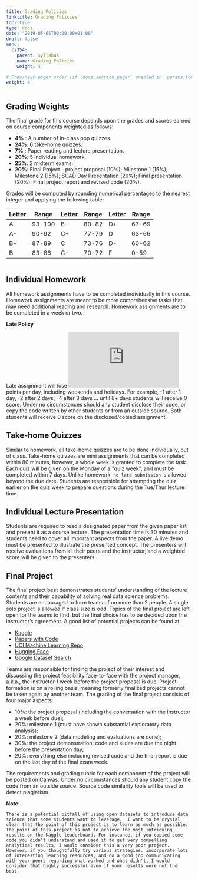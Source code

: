```yaml
---
title: Grading Policies
linktitle: Grading Policies
toc: true
type: docs
date: "2019-05-05T00:00:00+01:00"
draft: false
menu:
  cs354:
    parent: Syllabus
    name: Grading Policies
    weight: 4

# Prev/next pager order (if `docs_section_pager` enabled in `params.toml`)
weight: 4
---
```


## Grading Weights

The final grade for this course depends upon the grades and scores earned on course components weighted as follows:

* **4%** : A number of in-class pop quizzes.
*	**24%**: 6 take-home quizzes.
*	**7%** : Paper reading and lecture presentation.
*	**20%**: 5 individual homework.
*	**25%**: 2 midterm exams.
*	**20%**: Final Project - project proposal (10%); Milestone 1 (15%); Milestone 2 (15%); SCAD Day Presentation (20%); Final presentation (20%). Final project report and revised code (20%).

Grades will be computed by rounding numerical percentages to the nearest integer and applying the following table:

| Letter| Range| Letter | Range | Letter | Range|
|----|--------|----|-------|----|-------|
| A  | 93-100 | B- | 80-82 | D+ | 67-69 |
| A- | 90-92  | C+ | 77-79 | D  | 63-66 |
| B+ | 87-89  | C  | 73-76 | D- | 60-62 |
| B  | 83-86  | C- | 70-72 | F  | 0-59  |


```Note that Canvas does not offer accurate calculation of your final weighted grade (e.g. the two midterm exams do not weigh equally), so students must compute their average by using the Canvas scores with the weights listed above.
```


## Individual Homework

All homework assignments have to be completed individually in this course. Homework assignments are meant to be more comprehensive tasks that may need additional reading and research. Homework assignments are to be completed in a week or two. 

**Late Policy**

Late assignment will lose ![equation](https://latex.codecogs.com/png.latex?%5Cdpi%7B150%7D%20%5Cfn_phv%20%5Clarge%202%5E%7B%28n-1%29%7D) points per day, including weekends and holidays. For example, -1 after 1 day, -2 after 2 days, -4 after 3 days … until 8+ days students will receive 0 score.  Under no circumstances should any student disclose their code, or copy the code written by other students or from an outside source. Both students will receive 0 score on the disclosed/copied assignment.

## Take-home Quizzes

Similar to homework, all take-home quizzes are to be done individually, out of class. Take-home quizzes are mini assignments that can be completed within 80 minutes, however, a whole week is granted to complete the task. Each quiz will be given on the Monday of a "quiz week", and must be completed within 7 days. Unlike homework, `no late submission` is allowed beyond the due date. Students are responsible for attempting the quiz earlier on the quiz week to prepare questions during the Tue/Thur lecture time. 

## Individual Lecture Presentation

Students are required to read a designated paper from the given paper list and present it as a course lecture. The presentation time is 30 minutes and students need to cover all important aspects from the paper. A live demo must be presented to illustrate the presented concept. The presenters will receive evaluations from all their peers and the instructor, and a weighted score will be given to the presenters.

## Final Project

The final project best demonstrates students’ understanding of the lecture contents and their capability of solving real data science problems. Students are encouraged to form teams of no more than 2 people. A single solo project is allowed if class size is odd. Topics of the final project are left open for the teams to find, but the final choice has to be decided upon the instructor’s agreement. A good list of potential projects can be found at:

* [Kaggle](https://www.kaggle.com/datasets)
* [Papers with Code](https://paperswithcode.com/datasets)
* [UCI Machine Learning Repo](http://archive.ics.uci.edu/ml/datasets.php)
* [Hugging Face](https://huggingface.co/datasets)
* [Google Dataset Search](https://datasetsearch.research.google.com)

Teams are responsible for finding the project of their interest and discussing the project feasibility face-to-face with the project manager, a.k.a., the instructor 1 week before the project proposal is due. Project formation is on a rolling basis, meaning formerly finalized projects cannot be taken again by another team. The grading of the final project consists of four major aspects:

*	10%: the project proposal (including the conversation with the instructor a week before due);
* 20%: milestone 1 (must have shown substantial exploratory data analysis);
* 20%: milestone 2 (data modeling and evaluations are done);
*	30%: the project demonstration; code and slides are due the night before the presentation day;
*	20%: everything else including revised code and the final report is due on the last day of the final exam week.

The requirements and grading rubric for each component of the project will be posted on Canvas. Under no circumstances should any student copy the code from an outside source. Source code similarity tools will be used to detect plagiarism.

**Note:**

```There is a potential pitfall of using open datasets to introduce data science that some students want to leverage.  I want to be crystal clear that the point of this project is to learn as much as possible. The point of this project is not to achieve the most intriguing results on the Kaggle leaderboard. For instance, if you copied some code you didn't understand and used it to get very compelling analytical results, I would consider this a very poor project.  However, if you thoughtfully try various strategies, incorporate lots of interesting learning resources, and do a good job communicating with your peers regarding what worked and what didn't, I would consider that highly successful even if your results were not the best.```
